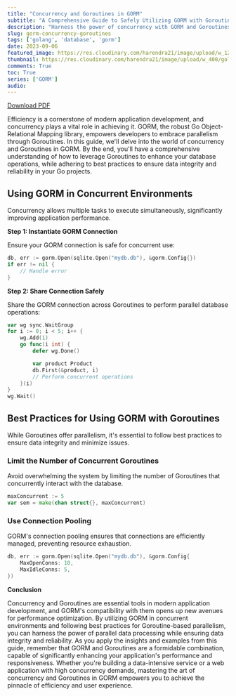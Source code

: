 ```yaml
---
title: "Concurrency and Goroutines in GORM"
subtitle: "A Comprehensive Guide to Safely Utilizing GORM with Goroutines for Concurrent Data Processing"
description: "Harness the power of concurrency with GORM and Goroutines. Learn best practices for parallel database operations, ensuring efficiency and data integrity in your Go projects."
slug: gorm-concurrency-goroutines
tags: ['golang', 'database', 'gorm']
date: 2023-09-06
featured_image: https://res.cloudinary.com/harendra21/image/upload/w_1200/golangwithexample/learn-gorm_yqoeio.png
thumbnail: https://res.cloudinary.com/harendra21/image/upload/w_400/golangwithexample/learn-gorm_yqoeio.png
comments: True
toc: True
series: ['GORM']
audio: 
---
```


[Download PDF](https://res.cloudinary.com/harendra21/image/upload/v1694109746/golangwithexample/PDF/GORM_Mastery_gmpc1k.pdf)

Efficiency is a cornerstone of modern application development, and concurrency plays a vital role in achieving it. GORM, the robust Go Object-Relational Mapping library, empowers developers to embrace parallelism through Goroutines. In this guide, we'll delve into the world of concurrency and Goroutines in GORM. By the end, you'll have a comprehensive understanding of how to leverage Goroutines to enhance your database operations, while adhering to best practices to ensure data integrity and reliability in your Go projects.

## Using GORM in Concurrent Environments

Concurrency allows multiple tasks to execute simultaneously, significantly improving application performance.

**Step 1: Instantiate GORM Connection**

Ensure your GORM connection is safe for concurrent use:

```go
db, err := gorm.Open(sqlite.Open("mydb.db"), &gorm.Config{})
if err != nil {
    // Handle error
}
```

**Step 2: Share Connection Safely**

Share the GORM connection across Goroutines to perform parallel database operations:

```go
var wg sync.WaitGroup
for i := 0; i < 5; i++ {
    wg.Add(1)
    go func(i int) {
        defer wg.Done()

        var product Product
        db.First(&product, i)
        // Perform concurrent operations
    }(i)
}
wg.Wait()
```

## Best Practices for Using GORM with Goroutines

While Goroutines offer parallelism, it's essential to follow best practices to ensure data integrity and minimize issues.

### Limit the Number of Concurrent Goroutines

Avoid overwhelming the system by limiting the number of Goroutines that concurrently interact with the database.

```go
maxConcurrent := 5
var sem = make(chan struct{}, maxConcurrent)
```

### Use Connection Pooling

GORM's connection pooling ensures that connections are efficiently managed, preventing resource exhaustion.

```go
db, err := gorm.Open(sqlite.Open("mydb.db"), &gorm.Config{
    MaxOpenConns: 10,
    MaxIdleConns: 5,
})
```

**Conclusion**

Concurrency and Goroutines are essential tools in modern application development, and GORM's compatibility with them opens up new avenues for performance optimization. By utilizing GORM in concurrent environments and following best practices for Goroutine-based parallelism, you can harness the power of parallel data processing while ensuring data integrity and reliability. As you apply the insights and examples from this guide, remember that GORM and Goroutines are a formidable combination, capable of significantly enhancing your application's performance and responsiveness. Whether you're building a data-intensive service or a web application with high concurrency demands, mastering the art of concurrency and Goroutines in GORM empowers you to achieve the pinnacle of efficiency and user experience.